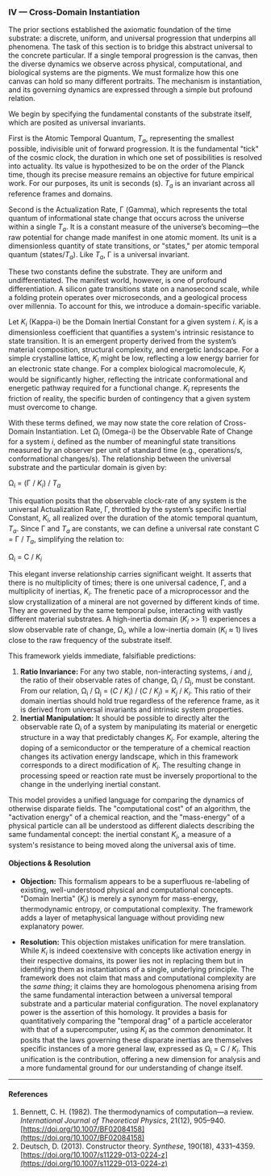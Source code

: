 ### IV — Cross-Domain Instantiation

The prior sections established the axiomatic foundation of the time substrate: a discrete, uniform, and universal progression that underpins all phenomena. The task of this section is to bridge this abstract universal to the concrete particular. If a single temporal progression is the canvas, then the diverse dynamics we observe across physical, computational, and biological systems are the pigments. We must formalize how this one canvas can hold so many different portraits. The mechanism is instantiation, and its governing dynamics are expressed through a simple but profound relation.

We begin by specifying the fundamental constants of the substrate itself, which are posited as universal invariants.

First is the Atomic Temporal Quantum, *T<sub>a</sub>*, representing the smallest possible, indivisible unit of forward progression. It is the fundamental "tick" of the cosmic clock, the duration in which one set of possibilities is resolved into actuality. Its value is hypothesized to be on the order of the Planck time, though its precise measure remains an objective for future empirical work. For our purposes, its unit is seconds (s). *T<sub>a</sub>* is an invariant across all reference frames and domains.

Second is the Actualization Rate, Γ (Gamma), which represents the total quantum of informational state change that occurs across the universe within a single *T<sub>a</sub>*. It is a constant measure of the universe’s becoming—the raw potential for change made manifest in one atomic moment. Its unit is a dimensionless quantity of state transitions, or "states," per atomic temporal quantum (states/*T<sub>a</sub>*). Like *T<sub>a</sub>*, Γ is a universal invariant.

These two constants define the substrate. They are uniform and undifferentiated. The manifest world, however, is one of profound differentiation. A silicon gate transitions state on a nanosecond scale, while a folding protein operates over microseconds, and a geological process over millennia. To account for this, we introduce a domain-specific variable.

Let *K<sub>i</sub>* (Kappa-i) be the Domain Inertial Constant for a given system *i*. *K<sub>i</sub>* is a dimensionless coefficient that quantifies a system's intrinsic resistance to state transition. It is an emergent property derived from the system’s material composition, structural complexity, and energetic landscape. For a simple crystalline lattice, *K<sub>i</sub>* might be low, reflecting a low energy barrier for an electronic state change. For a complex biological macromolecule, *K<sub>i</sub>* would be significantly higher, reflecting the intricate conformational and energetic pathway required for a functional change. *K<sub>i</sub>* represents the friction of reality, the specific burden of contingency that a given system must overcome to change.

With these terms defined, we may now state the core relation of Cross-Domain Instantiation. Let Ω<sub>i</sub> (Omega-i) be the Observable Rate of Change for a system *i*, defined as the number of meaningful state transitions measured by an observer per unit of standard time (e.g., operations/s, conformational changes/s). The relationship between the universal substrate and the particular domain is given by:

Ω<sub>i</sub> = (Γ / *K<sub>i</sub>*) / *T<sub>a</sub>*

This equation posits that the observable clock-rate of any system is the universal Actualization Rate, Γ, throttled by the system’s specific Inertial Constant, *K<sub>i</sub>*, all realized over the duration of the atomic temporal quantum, *T<sub>a</sub>*. Since Γ and *T<sub>a</sub>* are constants, we can define a universal rate constant C = Γ / *T<sub>a</sub>*, simplifying the relation to:

Ω<sub>i</sub> = C / *K<sub>i</sub>*

This elegant inverse relationship carries significant weight. It asserts that there is no multiplicity of times; there is one universal cadence, Γ, and a multiplicity of inertias, *K<sub>i</sub>*. The frenetic pace of a microprocessor and the slow crystallization of a mineral are not governed by different kinds of time. They are governed by the same temporal pulse, interacting with vastly different material substrates. A high-inertia domain (*K<sub>i</sub>* >> 1) experiences a slow observable rate of change, Ω<sub>i</sub>, while a low-inertia domain (*K<sub>i</sub>* ≈ 1) lives close to the raw frequency of the substrate itself.

This framework yields immediate, falsifiable predictions:

1.  **Ratio Invariance:** For any two stable, non-interacting systems, *i* and *j*, the ratio of their observable rates of change, Ω<sub>i</sub> / Ω<sub>j</sub>, must be constant. From our relation, Ω<sub>i</sub> / Ω<sub>j</sub> = (*C* / *K<sub>i</sub>*) / (*C* / *K<sub>j</sub>*) = *K<sub>j</sub>* / *K<sub>i</sub>*. This ratio of their domain inertias should hold true regardless of the reference frame, as it is derived from universal invariants and intrinsic system properties.
2.  **Inertial Manipulation:** It should be possible to directly alter the observable rate Ω<sub>i</sub> of a system by manipulating its material or energetic structure in a way that predictably changes *K<sub>i</sub>*. For example, altering the doping of a semiconductor or the temperature of a chemical reaction changes its activation energy landscape, which in this framework corresponds to a direct modification of *K<sub>i</sub>*. The resulting change in processing speed or reaction rate must be inversely proportional to the change in the underlying inertial constant.

This model provides a unified language for comparing the dynamics of otherwise disparate fields. The "computational cost" of an algorithm, the "activation energy" of a chemical reaction, and the "mass-energy" of a physical particle can all be understood as different dialects describing the same fundamental concept: the inertial constant *K<sub>i</sub>*, a measure of a system's resistance to being moved along the universal axis of time.

#### Objections & Resolution

*   **Objection:** This formalism appears to be a superfluous re-labeling of existing, well-understood physical and computational concepts. "Domain Inertia" (*K<sub>i</sub>*) is merely a synonym for mass-energy, thermodynamic entropy, or computational complexity. The framework adds a layer of metaphysical language without providing new explanatory power.

*   **Resolution:** This objection mistakes unification for mere translation. While *K<sub>i</sub>* is indeed coextensive with concepts like activation energy in their respective domains, its power lies not in replacing them but in identifying them as instantiations of a single, underlying principle. The framework does not claim that mass and computational complexity are the *same thing*; it claims they are homologous phenomena arising from the same fundamental interaction between a universal temporal substrate and a particular material configuration. The novel explanatory power is the assertion of this homology. It provides a basis for quantitatively comparing the "temporal drag" of a particle accelerator with that of a supercomputer, using *K<sub>i</sub>* as the common denominator. It posits that the laws governing these disparate inertias are themselves specific instances of a more general law, expressed as Ω<sub>i</sub> = C / *K<sub>i</sub>*. This unification is the contribution, offering a new dimension for analysis and a more fundamental ground for our understanding of change itself.

***

#### References

1.  Bennett, C. H. (1982). The thermodynamics of computation—a review. *International Journal of Theoretical Physics*, 21(12), 905–940. [https://doi.org/10.1007/BF02084158](https://doi.org/10.1007/BF02084158)
2.  Deutsch, D. (2013). Constructor theory. *Synthese*, 190(18), 4331–4359. [https://doi.org/10.1007/s11229-013-0224-z](https://doi.org/10.1007/s11229-013-0224-z)
